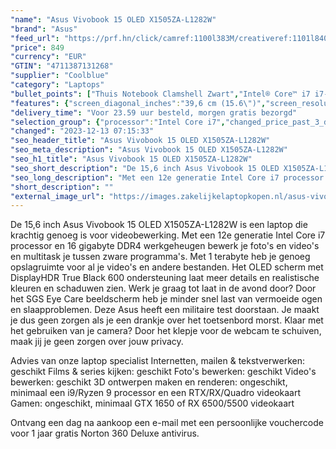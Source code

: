 ```yaml
---
"name": "Asus Vivobook 15 OLED X1505ZA-L1282W"
"brand": "Asus"
"feed_url": "https://prf.hn/click/camref:1100l383M/creativeref:1101l84031/destination:https%3A%2F%2Fwww.coolblue.nl%2Fproduct%2F927110"
"price": 849
"currency": "EUR"
"GTIN": "4711387131268"
"supplier": "Coolblue"
"category": "Laptops"
"bullet_points": ["Thuis Notebook Clamshell Zwart","Intel® Core™ i7 i7-1255U","39,6 cm (15.6\") Full HD 1920 x 1080 Pixels OLED Glans 16:9","16 GB DDR4-SDRAM","1 TB SSD","Intel Iris Xe Graphics","Wi-Fi 6 (802.11ax) Bluetooth 5.0","Lithium-Ion (Li-Ion) 50 Wh 65 W","Windows 11 Home 64-bit"]
"features": {"screen_diagonal_inches":"39,6 cm (15.6\")","screen_resolution":"1920 x 1080 Pixels","processor_family":"Intel® Core™ i7","memory_size":"16 GB","memory_type":"DDR4-SDRAM","total_storage_space":"1 TB","operating_system":"Windows 11 Home","battery_capacity":"50 Wh","width":"356,8 mm","depth":"227,6 mm","height":"19,9 mm","weight":"1,7 kg"}
"delivery_time": "Voor 23.59 uur besteld, morgen gratis bezorgd"
"selection_group": {"processor":"Intel Core i7","changed_price_past_3_days":false,"product_family":"VivoBook"}
"changed": "2023-12-13 07:15:33"
"seo_header_title": "Asus Vivobook 15 OLED X1505ZA-L1282W"
"seo_meta_description": "Asus Vivobook 15 OLED X1505ZA-L1282W"
"seo_h1_title": "Asus Vivobook 15 OLED X1505ZA-L1282W"
"seo_short_description": "De 15,6 inch Asus Vivobook 15 OLED X1505ZA-L1282W is een laptop die krachtig genoeg is voor videobewerking."
"seo_long_description": "Met een 12e generatie Intel Core i7 processor en 16 gigabyte DDR4 werkgeheugen bewerk je foto's en video's en multitask je tussen zware programma's. Met 1 terabyte heb je genoeg opslagruimte voor al je video's en andere bestanden. Het OLED scherm met DisplayHDR True Black 600 ondersteuning laat meer details en realistische kleuren en schaduwen zien. Werk je graag tot laat in de avond door? Door het SGS Eye Care beeldscherm heb je minder snel last van vermoeide ogen en slaapproblemen. Deze Asus heeft een militaire test doorstaan. Je maakt je dus geen zorgen als je een drankje over het toetsenbord morst. Klaar met het gebruiken van je camera? Door het klepje voor de webcam te schuiven, maak jij je geen zorgen over jouw privacy. \r\n\r\nAdvies van onze laptop specialist\r\nInternetten, mailen & tekstverwerken: geschikt\r\nFilms & series kijken: geschikt\r\nFoto's bewerken: geschikt\r\nVideo's bewerken: geschikt\r\n3D ontwerpen maken en renderen: ongeschikt, minimaal een i9/Ryzen 9 processor en een RTX/RX/Quadro videokaart\r\nGamen: ongeschikt, minimaal GTX 1650 of RX 6500/5500 videokaart\r\n \r\nOntvang een dag na aankoop een e-mail met een persoonlijke vouchercode voor 1 jaar gratis Norton 360 Deluxe antivirus."
"short_description": ""
"external_image_url": "https://images.zakelijkelaptopkopen.nl/asus-vivobook-15-oled-x1505za-l1282w.webp"
---
```


De 15,6 inch Asus Vivobook 15 OLED X1505ZA-L1282W is een laptop die krachtig genoeg is voor videobewerking.  Met een 12e generatie Intel Core i7 processor en 16 gigabyte DDR4 werkgeheugen bewerk je foto's en video's en multitask je tussen zware programma's. Met 1 terabyte heb je genoeg opslagruimte voor al je video's en andere bestanden. Het OLED scherm met DisplayHDR True Black 600 ondersteuning laat meer details en realistische kleuren en schaduwen zien. Werk je graag tot laat in de avond door? Door het SGS Eye Care beeldscherm heb je minder snel last van vermoeide ogen en slaapproblemen. Deze Asus heeft een militaire test doorstaan. Je maakt je dus geen zorgen als je een drankje over het toetsenbord morst. Klaar met het gebruiken van je camera? Door het klepje voor de webcam te schuiven, maak jij je geen zorgen over jouw privacy.

Advies van onze laptop specialist
Internetten, mailen & tekstverwerken: geschikt
Films & series kijken: geschikt
Foto's bewerken: geschikt
Video's bewerken: geschikt
3D ontwerpen maken en renderen: ongeschikt, minimaal een i9/Ryzen 9 processor en een RTX/RX/Quadro videokaart
Gamen: ongeschikt, minimaal GTX 1650 of RX 6500/5500 videokaart
 
Ontvang een dag na aankoop een e-mail met een persoonlijke vouchercode voor 1 jaar gratis Norton 360 Deluxe antivirus.